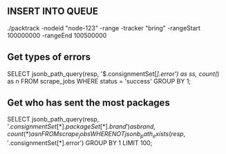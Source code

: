 ## INSERT INTO QUEUE
./packtrack -nodeid "node-123" -range -tracker "bring" -rangeStart 100000000 -rangeEnd 100500000



## Get types of errors
SELECT jsonb_path_query(resp, '$.consignmentSet[*].error') as ss, count(*) as n FROM scrape_jobs WHERE status = 'success' GROUP BY 1;

## Get who has sent the most packages
SELECT jsonb_path_query(resp, '$.consignmentSet[*].packageSet[*].brand') as brand, count(*) as n FROM scrape_jobs WHERE NOT jsonb_path_exists(resp, '$.consignmentSet[*].error') GROUP BY 1 LIMIT 100;
